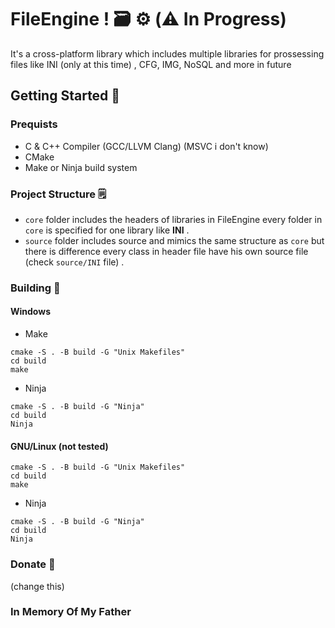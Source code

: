 # FileEngine ! 🗃️ ⚙️ (⚠️ In Progress) 
It's a cross-platform library which includes multiple libraries for prossessing files like INI (only at this time) , CFG, IMG, NoSQL and more in future  
## Getting Started  🚀
### Prequists  
* C & C++ Compiler (GCC/LLVM Clang) (MSVC i don't know)  
* CMake  
* Make or Ninja build system   
###  Project Structure 🗒️
* ``core`` folder includes the headers of libraries in FileEngine every folder in ``core`` is specified for one library like **INI** .  
* ``source`` folder includes source and mimics the same structure as ``core`` but there is difference every class in header file have his own source file (check ``source/INI`` file) .
###  Building 🧰  
#### Windows   
* Make   
```shell
cmake -S . -B build -G "Unix Makefiles"
cd build
make
```
* Ninja
```shell
cmake -S . -B build -G "Ninja"
cd build
Ninja
```
#### GNU/Linux (not tested)
```shell
cmake -S . -B build -G "Unix Makefiles"
cd build
make
```
* Ninja
```shell
cmake -S . -B build -G "Ninja"
cd build
Ninja
```
### Donate 💸
(change this)  

### In Memory Of My Father
